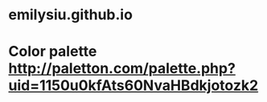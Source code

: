 # emilysiu.github.io
# Color palette http://paletton.com/palette.php?uid=1150u0kfAts60NvaHBdkjotozk2